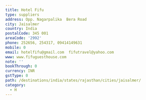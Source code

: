 ```yaml
---
title: Hotel Fifu
type: suppliers
address: Opp. Nagarpalika  Bera Road
city: Jaisalmer
country: India
postalCode: 345 001
areaCode: '2992'
phone: 252656, 254317, 09414149631
mobile: 0
email: hotelfifu@gmail.com  fifutravel@yahoo.com
www: www.fifuguesthouse.com
note: ''
bookThrough: 0
currency: INR
gstType: 0
path: /destinations/india/states/rajasthan/cities/jaisalmer/
category:
  - H
---
```


